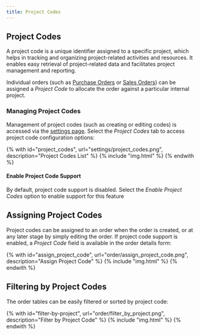 ```yaml
---
title: Project Codes
---
```


## Project Codes

A project code is a unique identifier assigned to a specific  project, which helps in tracking and organizing project-related activities and resources. It enables easy retrieval of project-related data and facilitates project management and reporting.

Individual orders (such as [Purchase Orders](./purchase_order.md) or [Sales Orders](./sales_order.md)) can be assigned a *Project Code* to allocate the order against a particular internal project.

### Managing Project Codes

Management of project codes (such as creating or editing codes) is accessed via the [settings page](../settings/global.md). Select the *Project Codes* tab to access project code configuration options:

{% with id="project_codes", url="settings/project_codes.png", description="Project Codes List" %}
{% include "img.html" %}
{% endwith %}

#### Enable Project Code Support

By default, project code support is disabled. Select the *Enable Project Codes* option to enable support for this feature

## Assigning Project Codes

Project codes can be assigned to an order when the order is created, or at any later stage by simply editing the order. If project code support is enabled, a *Project Code* field is available in the order details form:

{% with id="assign_project_code", url="order/assign_project_code.png", description="Assign Project Code" %}
{% include "img.html" %}
{% endwith %}

## Filtering by Project Codes

The order tables can be easily filtered or sorted by project code:

{% with id="filter-by-project", url="order/filter_by_project.png", description="Filter by Project Code" %}
{% include "img.html" %}
{% endwith %}
